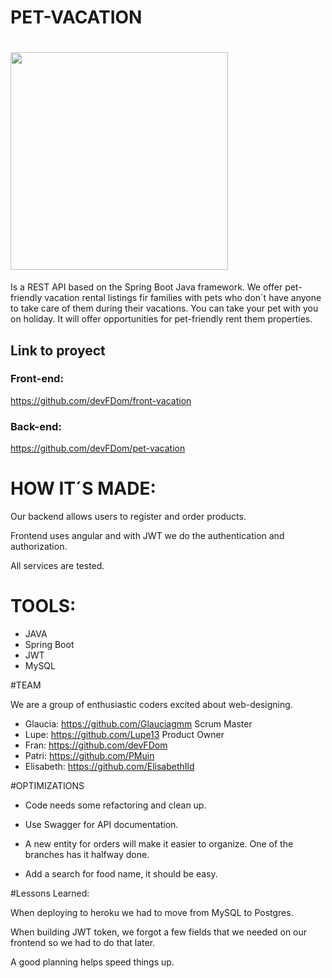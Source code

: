 # PET-VACATION
# <img src="src/assets/img/logo.png" width="348">


Is a REST API based on the Spring Boot Java framework. We offer pet-friendly vacation rental listings fir families with pets who don´t have anyone to take care of them during their vacations.
You can take your pet with you on holiday. It will offer opportunities for pet-friendly rent them properties.

## **Link to proyect**

### Front-end:
https://github.com/devFDom/front-vacation
### Back-end:
https://github.com/devFDom/pet-vacation


# HOW IT´S MADE:

Our backend allows users to register and order products.

Frontend uses angular and with JWT we do the authentication and authorization.

All services are tested.


# TOOLS:

- JAVA
- Spring Boot
- JWT
- MySQL


#TEAM

We are a group of enthusiastic coders excited about web-designing. 

- Glaucia: https://github.com/Glauciagmm Scrum Master
- Lupe: https://github.com/Lupe13 Product Owner
- Fran: https://github.com/devFDom
- Patri: https://github.com/PMuin
- Elisabeth: https://github.com/ElisabethIld


#OPTIMIZATIONS

- Code needs some refactoring and clean up.

- Use Swagger for API documentation.

- A new entity for orders will make it easier to organize. One of the branches has it halfway done.

- Add a search for food name, it should be easy.


#Lessons Learned:

When deploying to heroku we had to move from MySQL to Postgres.

When building JWT token, we forgot a few fields that we needed on our frontend so we had to do that later.

A good planning helps speed things up.

